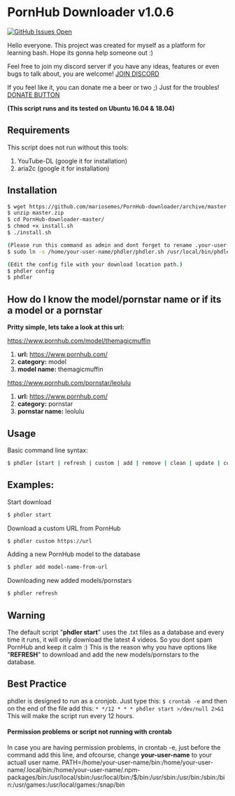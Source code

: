 # PornHub Downloader v1.0.6

[![GitHub Issues Open](https://github-basic-badges.herokuapp.com/issues/mariosemes/PornHub-downloader.svg)]()

Hello everyone. This project was created for myself as a platform for learning bash. Hope its gonna help someone out :)

Feel free to join my discord server if you have any ideas, features or even bugs to talk about, you are welcome!
[JOIN DISCORD](https://discord.gg/JV2NxhH)

If you feel like it, you can donate me a beer or two ;) Just for the troubles!
[DONATE BUTTON](https://www.paypal.com/cgi-bin/webscr?cmd=_s-xclick&hosted_button_id=7MTJVTTQM9YQE&source=url)

**(This script runs and its tested on Ubuntu 16.04 & 18.04)**

## Requirements
This script does not run without this tools:
1. YouTube-DL (google it for installation)
2. aria2c (google it for installation)

## Installation
```bash
$ wget https://github.com/mariosemes/PornHub-downloader/archive/master.zip
$ unzip master.zip
$ cd PornHub-downloader-master/
$ chmod +x install.sh
$ ./install.sh

(Please run this command as admin and dont forget to rename .your-user-name.:)
$ sudo ln -s /home/your-user-name/phdler/phdler.sh /usr/local/bin/phdler

(Edit the config file with your download location path.)
$ phdler config
$ phdler
```

## How do I know the model/pornstar name or if its a model or a pornstar
**Pritty simple, lets take a look at this url:**

https://www.pornhub.com/model/themagicmuffin

1. **url:** https://www.pornhub.com/
2. **category:** model
3. **model name:** themagicmuffin

https://www.pornhub.com/pornstar/leolulu

1. **url:** https://www.pornhub.com/
2. **category:** pornstar
3. **pornstar name:** leolulu


## Usage
Basic command line syntax:
```bash
$ phdler [start | refresh | custom | add | remove | clean | update | config | -h for help | -v for version] 
```

## Examples:
Start download
```bash
$ phdler start
```

Download a custom URL from PornHub
```bash
$ phdler custom https://url
```

Adding a new PornHub model to the database
```bash
$ phdler add model-name-from-url
```

Downloading new added models/pornstars
```bash
$ phdler refresh
```

## Warning
The default script "**phdler start**" uses the .txt files as a database and every time it runs, it will only download the latest 4 videos. So you dont spam PornHub and keep it calm :)
This is the reason why you have options like "**REFRESH**" to download and add the new models/pornstars to the database. 

## Best Practice
phdler is designed to run as a cronjob. Just type this:
`$ crontab -e`
and then on the end of the file add this:
`* */12 * * * phdler start >/dev/null 2>&1`
This will make the script run every 12 hours.

#### Permission problems or script not running with crontab
In case you are having permission problems, in crontab -e, just before the command add this line, and ofcourse, change **your-user-name** to your actuall user name.
PATH=/home/your-user-name/bin:/home/your-user-name/.local/bin:/home/your-user-name/.npm-packages/bin:/usr/local/sbin:/usr/local/bin:/$/bin:/usr/sbin:/usr/bin:/sbin:/bin:/usr/games:/usr/local/games:/snap/bin
